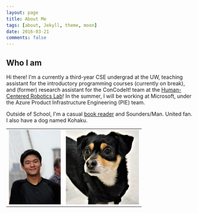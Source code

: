 ```yaml
---
layout: page
title: About Me
tags: [about, Jekyll, theme, moon]
date: 2016-03-21
comments: false
---
```

    
## Who I am

Hi there! I'm a currently a third-year CSE undergrad at the UW, teaching assistant for the introductory programming courses (currently on break), and (former) research assistant for the ConCodeIt! team at the <a href='https://hcrlab.cs.washington.edu/'>Human-Centered Robotics Lab</a>! In the summer, I will be working at Microsoft, under the Azure Product Infrastructure Engineering (PIE) team.

Outside of School, I'm a casual <a href="https://www.goodreads.com/user/show/67088130-mino-nakura">book reader</a> and Sounders/Man. United fan. I also have a dog
named Kohaku.


<table><tr>
<td> <img src="mino_nakurafan.jpg" alt="Drawing" style="height: 200px;"/> </td>
<td> <img src="kohaku.jpg" alt="Drawing" style="height: 200px;"/> </td>
</tr></table>
